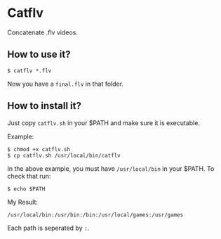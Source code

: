 # Catflv

Concatenate .flv videos.

## How to use it?

```
$ catflv *.flv
```

Now you have a `final.flv` in that folder.

## How to install it?

Just copy `catflv.sh` in your $PATH and make sure it is executable.

Example:

```
$ chmod +x catflv.sh
$ cp catflv.sh /usr/local/bin/catflv
```

In the above example, you must have `/usr/local/bin` in your $PATH. To check that run:

```
$ echo $PATH
```

My Result:

```
/usr/local/bin:/usr/bin:/bin:/usr/local/games:/usr/games
```

Each path is seperated by `:`.

